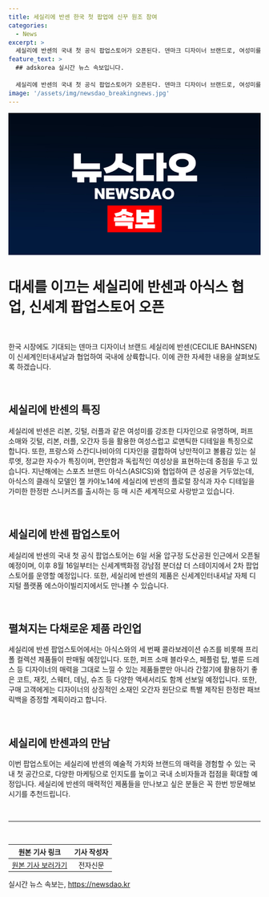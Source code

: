 ```yaml
---
title: 세실리에 반센 한국 첫 팝업에 신꾸 원조 참여
categories:
  - News
excerpt: >
  세실리에 반센의 국내 첫 공식 팝업스토어가 오픈된다. 덴마크 디자이너 브랜드로, 여성미를 특징으로 하는 신발의 신꾸 열풍을 몰고 온 세실리에 반센은 단숨에 이름을 알렸다. 8월 14일까지 압구정 도산공원 인근에서, 이후 신세계백화점 강남점 분더샵 더 스테이지에서 팝업 스토어 운영 예정이며, 세실리에 반센의 여성스러우면서 로맨틱한 디자인을 만나볼 수 있다. 아식스와 협업한 스니커즈로 화제를 모은 브랜드이며, 이번 팝업스토어에서는 세 번째 콜라보 제품과 프리폴 컬렉션 제품들이 함께 선보인다.
feature_text: >
  ## adskorea 실시간 뉴스 속보입니다.

  세실리에 반센의 국내 첫 공식 팝업스토어가 오픈된다. 덴마크 디자이너 브랜드로, 여성미를 특징으로 하는 신발의 신꾸 열풍을 몰고 온 세실리에 반센은 단숨에 이름을 알렸다. 8월 14일까지 압구정 도산공원 인근에서, 이후 신세계백화점 강남점 분더샵 더 스테이지에서 팝업 스토어 운영 예정이며, 세실리에 반센의 여성스러우면서 로맨틱한 디자인을 만나볼 수 있다. 아식스와 협업한 스니커즈로 화제를 모은 브랜드이며, 이번 팝업스토어에서는 세 번째 콜라보 제품과 프리폴 컬렉션 제품들이 함께 선보인다.
image: '/assets/img/newsdao_breakingnews.jpg'
---
```


<p><img src="/assets/img/newsdao_breakingnews.jpg" alt="adskorea 속보" /></p>

<h1>대세를 이끄는 세실리에 반센과 아식스 협업, 신세계 팝업스토어 오픈</h1>

<p data-ke-size="size16">&nbsp;</p>

<p>한국 시장에도 기대되는 덴마크 디자이너 브랜드 세실리에 반센(CECILIE BAHNSEN)이 신세계인터내셔날과 협업하여 국내에 상륙합니다. 이에 관한 자세한 내용을 살펴보도록 하겠습니다.</p>

<p data-ke-size="size16">&nbsp;</p>

<h2 data-ke-size="size26">세실리에 반센의 특징</h2>

<p data-ke-size="size16">세실리에 반센은 리본, 깃털, 러플과 같은 여성미를 강조한 디자인으로 유명하며, 퍼프 소매와 깃털, 리본, 러플, 오간자 등을 활용한 여성스럽고 로맨틱한 디테일을 특징으로 합니다. 또한, 프랑스와 스칸디나비아의 디자인을 결합하여 낭만적이고 볼륨감 있는 실루엣, 정교한 자수가 특징이며, 편안함과 독립적인 여성상을 표현하는데 중점을 두고 있습니다. 지난해에는 스포츠 브랜드 아식스(ASICS)와 협업하여 큰 성공을 거두었는데, 아식스의 클래식 모델인 젤 카야노14에 세실리에 반센의 플로럴 장식과 자수 디테일을 가미한 한정판 스니커즈를 출시하는 등 매 시즌 세계적으로 사랑받고 있습니다.</p>

<p data-ke-size="size16">&nbsp;</p>

<h2 data-ke-size="size26">세실리에 반센 팝업스토어</h2>

<p data-ke-size="size16">세실리에 반센의 국내 첫 공식 팝업스토어는 6일 서울 압구정 도산공원 인근에서 오픈될 예정이며, 이후 8월 16일부터는 신세계백화점 강남점 분더샵 더 스테이지에서 2차 팝업 스토어를 운영할 예정입니다. 또한, 세실리에 반센의 제품은 신세계인터내셔날 자체 디지털 플랫폼 에스아이빌리지에서도 만나볼 수 있습니다.</p>

<p data-ke-size="size16">&nbsp;</p>

<h2 data-ke-size="size26">펼쳐지는 다채로운 제품 라인업</h2>

<p data-ke-size="size16">세실리에 반센 팝업스토어에서는 아식스와의 세 번째 콜라보레이션 슈즈를 비롯해 프리폴 컬렉션 제품들이 판매될 예정입니다. 또한, 퍼프 소매 블라우스, 페플럼 탑, 벌룬 드레스 등 디자이너의 매력을 그대로 느낄 수 있는 제품들뿐만 아니라 간절기에 활용하기 좋은 코트, 재킷, 스웨터, 데님, 슈즈 등 다양한 액세서리도 함께 선보일 예정입니다. 또한, 구매 고객에게는 디자이너의 상징적인 소재인 오간자 원단으로 특별 제작된 한정판 패브릭백을 증정할 계획이라고 합니다.</p>

<p data-ke-size="size16">&nbsp;</p>

<h2 data-ke-size="size26">세실리에 반센과의 만남</h2>

<p data-ke-size="size16">이번 팝업스토어는 세실리에 반센의 예술적 가치와 브랜드의 매력을 경험할 수 있는 국내 첫 공간으로, 다양한 마케팅으로 인지도를 높이고 국내 소비자들과 접점을 확대할 예정입니다. 세실리에 반센의 매력적인 제품들을 만나보고 싶은 분들은 꼭 한번 방문해보시기를 추천드립니다.</p>

<p data-ke-size="size16">&nbsp;</p>

<hr>

<p data-ke-size="size16">&nbsp;</p>

<table>
    <thead>
        <tr>
            <th style="text-align: center;">원본 기사 링크</th>
            <th style="text-align: center;">기사 작성자</th>
        </tr>
    </thead>
    <tbody>
        <tr>
            <td style="text-align: center;"><a href="https://www.etnews.com/20210805000127">원본 기사 보러가기</a></td>
            <td style="text-align: center;">전자신문</td>
        </tr>
    </tbody>
</table>
실시간 뉴스 속보는, <a href="https://newsdao.kr" rel="dofollow">https://newsdao.kr</a>


